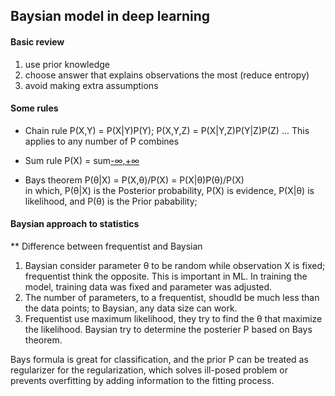 ## Baysian model in deep learning

#### Basic review
1) use prior knowledge
2) choose answer that explains observations the most (reduce entropy)
3) avoid making extra assumptions

#### Some rules

* Chain rule P(X,Y) = P(X|Y)P(Y); P(X,Y,Z) = P(X|Y,Z)P(Y|Z)P(Z) ... This applies to any number of P combines

* Sum rule P(X) = sum[-∞,+∞](P(X,Y)dY)

* Bays theorem P(θ|X) = P(X,θ)/P(X) = P(X|θ)P(θ)/P(X)  
in which, P(θ|X) is the Posterior probability, P(X) is evidence, P(X|θ) is likelihood, and P(θ) is the Prior pabability;

#### Baysian approach to statistics
** Difference between frequentist and Baysian 

1) Baysian consider parameter θ to be random while observation X is fixed; frequentist think the opposite. This is important in ML. In training the model, training data was fixed and parameter was adjusted.  
2) The number of parameters, to a frequentist, shoudld be much less than the data points; to Baysian, any data size can work.
3) Frequentist use maximum likelihood, they try to find the θ that maximize the likelihood. Baysian try to determine the posterier P based on Bays theorem. 

Bays formula is great for classification, and the prior P can be treated as regularizer for the regularization, which solves ill-posed problem or prevents overfitting by adding information to the fitting process.



